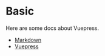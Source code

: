 # Basic

Here are some docs about Vuepress.

- [Markdown](markdown/readme.md)
- [Vuepress](vuepress/readme.md)
